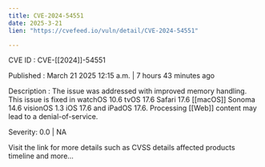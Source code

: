 ```yaml
---
title: CVE-2024-54551
date: 2025-3-21
lien: "https://cvefeed.io/vuln/detail/CVE-2024-54551"

---
```


CVE ID : CVE-[[2024]]-54551

Published :  March 21
2025
12:15 a.m. | 7 hours
43 minutes ago

Description : The issue was addressed with improved memory handling. This issue is fixed in watchOS 10.6
tvOS 17.6
Safari 17.6
[[macOS]] Sonoma 14.6
visionOS 1.3
iOS 17.6 and iPadOS 17.6. Processing [[Web]] content may lead to a denial-of-service.

Severity: 0.0 | NA

Visit the link for more details
such as CVSS details
affected products
timeline
and more...

